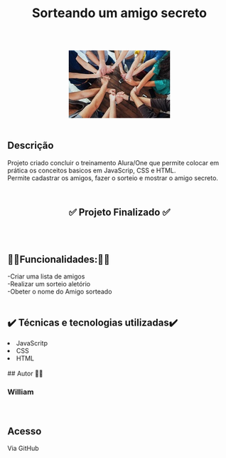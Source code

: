 ## <h1 align=center>**Sorteando um amigo secreto**</h1><br><br>
<div align=center>

![amizades](assets/maosmenor.jpg)<br><br>
</div>

## **Descrição**
Projeto criado concluir o treinamento Alura/One que permite colocar em prática os conceitos basicos em JavaScrip, CSS e HTML. <br>Permite cadastrar os amigos, fazer o sorteio e mostrar o amigo secreto.  <br><br>

# <h2 align=center>✅ Projeto Finalizado ✅</h2><br><br>

## 🔧🔧Funcionalidades:🔧🔧 
-Criar uma lista de amigos  
-Realizar um sorteio aletório  
-Obeter o nome do Amigo sorteado  <br><br>

 ## ✔️ Técnicas e tecnologias utilizadas✔️
<li> JavaScritp </li>
<li>CSS</li>
<li>HTML</li><br>
## Autor 👷‍♂️

### <p>William</p><br>

## Acesso
Via GitHub
